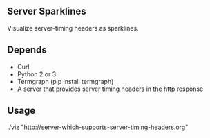 ## Server Sparklines

Visualize server-timing headers as sparklines.


## Depends

 - Curl
 - Python 2 or 3
 - Termgraph (pip install termgraph)
 - A server that provides server timing headers in the http response


## Usage


./viz "http://server-which-supports-server-timing-headers.org"